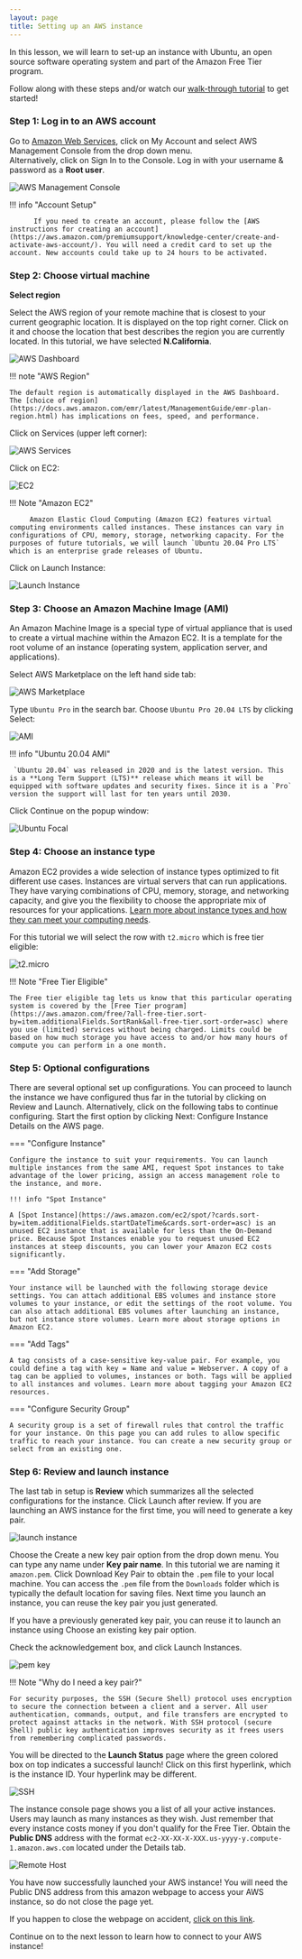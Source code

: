 ```yaml
---
layout: page
title: Setting up an AWS instance
---
```


In this lesson, we will learn to set-up an instance with Ubuntu, an open source software operating system and part of the Amazon Free Tier program.

Follow along with these steps and/or watch our [walk-through tutorial](./introtoaws2.md) to get started!

### Step 1: Log in to an AWS account

Go to [Amazon Web Services](https://aws.amazon.com), click on <span class="highlight_txt">My Account</span> and select  <span class="highlight_txt">AWS Management Console</span> from the drop down menu.
</br>Alternatively, click on <span class="highlight_txt">Sign In to the Console</span>. Log in with your username & password as a **Root user**.

![AWS Management Console](./images-aws/aws_1.png "AWS my account button")

!!! info "Account Setup"

          If you need to create an account, please follow the [AWS instructions for creating an account](https://aws.amazon.com/premiumsupport/knowledge-center/create-and-activate-aws-account/). You will need a credit card to set up the account. New accounts could take up to 24 hours to be activated.


### Step 2: Choose virtual machine
**Select region**

Select the AWS region of your remote machine that is closest to your current geographic location. It is displayed on the top right corner. Click on it and choose the location that best describes the region you are currently located. In this tutorial, we have selected **N.California**.

![AWS Dashboard](./images-aws/aws_2.png "AWS amazon machine selection")

!!! note "AWS Region"

    The default region is automatically displayed in the AWS Dashboard. The [choice of region](https://docs.aws.amazon.com/emr/latest/ManagementGuide/emr-plan-region.html) has implications on fees, speed, and performance.

Click on <span class="highlight_txt">Services</span> (upper left corner):

![AWS Services](./images-aws/aws_3.png "AWS Services button")

Click on <span class="highlight_txt">EC2</span>:

![EC2](./images-aws/aws_4.png "AWS EC2 button")

!!! Note "Amazon EC2"

         Amazon Elastic Cloud Computing (Amazon EC2) features virtual computing environments called instances. These instances can vary in configurations of CPU, memory, storage, networking capacity. For the purposes of future tutorials, we will launch `Ubuntu 20.04 Pro LTS` which is an enterprise grade releases of Ubuntu.

Click on <span class="highlight_txt">Launch Instance</span>:

![Launch Instance](./images-aws/aws_5.png "AWS launch button")


### Step 3: Choose an Amazon Machine Image (AMI)

An Amazon Machine Image is a special type of virtual appliance that is used to create a virtual machine within the Amazon EC2. It is a template for the root volume of an instance (operating system, application server, and applications).

Select <span class="highlight_txt">AWS Marketplace</span> on the left hand side tab:

![AWS Marketplace](./images-aws/aws_6.png "AWS marketplace button")

Type `Ubuntu Pro` in the search bar. Choose `Ubuntu Pro 20.04 LTS` by clicking <span class="highlight_txt">Select</span>:

![AMI](./images-aws/aws_7.png "AWS Ubuntu AMI")

!!! info "Ubuntu 20.04 AMI"

     `Ubuntu 20.04` was released in 2020 and is the latest version. This is a **Long Term Support (LTS)** release which means it will be equipped with software updates and security fixes. Since it is a `Pro` version the support will last for ten years until 2030.   


Click <span class="highlight_txt">Continue</span> on the popup window:

![Ubuntu Focal](./images-aws/aws_9.png "Ubuntu Focal information")

### Step 4: Choose an instance type

Amazon EC2 provides a wide selection of instance types optimized to fit different use cases. Instances are virtual servers that can run applications. They have varying combinations of CPU, memory, storage, and networking capacity, and give you the flexibility to choose the appropriate mix of resources for your applications. [Learn more about instance types and how they can meet your computing needs](https://aws.amazon.com/ec2/instance-types/).

For this tutorial we will select the row with `t2.micro` which is free tier eligible:

![t2.micro](./images-aws/aws_8.png "t2 micro instance type")

!!! Note "Free Tier Eligible"

    The Free tier eligible tag lets us know that this particular operating system is covered by the [Free Tier program](https://aws.amazon.com/free/?all-free-tier.sort-by=item.additionalFields.SortRank&all-free-tier.sort-order=asc) where you use (limited) services without being charged. Limits could be based on how much storage you have access to and/or how many hours of compute you can perform in a one month.

### Step 5: Optional configurations

There are several optional set up configurations. You can proceed to launch the instance we have configured thus far in the tutorial by clicking on <span class="highlight_txt">Review and Launch</span>. Alternatively, click on the following tabs to continue configuring. Start the first option by clicking <span class="highlight_txt">Next: Configure Instance Details</span> on the AWS page.

=== "Configure Instance"

    Configure the instance to suit your requirements. You can launch multiple instances from the same AMI, request Spot instances to take advantage of the lower pricing, assign an access management role to the instance, and more.

    !!! info "Spot Instance"

    A [Spot Instance](https://aws.amazon.com/ec2/spot/?cards.sort-by=item.additionalFields.startDateTime&cards.sort-order=asc) is an unused EC2 instance that is available for less than the On-Demand price. Because Spot Instances enable you to request unused EC2 instances at steep discounts, you can lower your Amazon EC2 costs significantly.

=== "Add Storage"

    Your instance will be launched with the following storage device settings. You can attach additional EBS volumes and instance store volumes to your instance, or edit the settings of the root volume. You can also attach additional EBS volumes after launching an instance, but not instance store volumes. Learn more about storage options in Amazon EC2.

=== "Add Tags"

    A tag consists of a case-sensitive key-value pair. For example, you could define a tag with key = Name and value = Webserver. A copy of a tag can be applied to volumes, instances or both. Tags will be applied to all instances and volumes. Learn more about tagging your Amazon EC2 resources.

=== "Configure Security Group"

    A security group is a set of firewall rules that control the traffic for your instance. On this page you can add rules to allow specific traffic to reach your instance. You can create a new security group or select from an existing one.

### Step 6: Review and launch instance

The last tab in setup is **Review** which summarizes all the selected configurations for the instance. Click <span class="highlight_txt">Launch</span> after review. If you are launching an AWS instance for the first time, you will need to generate a key pair.

![launch instance](./images-aws/aws_launch.png "launch the instance")

Choose the <span class="highlight_txt">Create a new key pair</span> option from the drop down menu. You can type any name under **Key pair name**. In this tutorial we are naming it `amazon.pem`. Click <span class="highlight_txt">Download Key Pair</span> to obtain the `.pem` file to your local machine. You can access the `.pem` file from the `Downloads` folder which is typically the default location for saving files. Next time you launch an instance, you can reuse the key pair you just generated.

If you have a previously generated key pair, you can reuse it to launch an instance using <span class="highlight_txt">Choose an existing key pair</span> option.

Check the acknowledgement box, and click <span class="highlight_txt">Launch Instances</span>.

![pem key](./images-aws/aws_10.png "key pair set up")

!!! Note "Why do I need a key pair?"

    For security purposes, the SSH (Secure Shell) protocol uses encryption to secure the connection between a client and a server. All user authentication, commands, output, and file transfers are encrypted to protect against attacks in the network. With SSH protocol (secure Shell) public key authentication improves security as it frees users from remembering complicated passwords.

You will be directed to the **Launch Status** page where the green colored box on top indicates a successful launch! Click on this first hyperlink, which is the instance ID. Your hyperlink may be different.

![SSH](./images-aws/aws_11.png "Instance ID link")

The instance console page shows you a list of all your active instances. Users may launch as many instances as they wish. Just remember that every instance costs money if you don't qualify for the Free Tier. Obtain the **Public DNS** address with the format `ec2-XX-XX-X-XXX.us-yyyy-y.compute-1.amazon.aws.com` located under the <span class="highlight_txt">Details</span> tab.

![Remote Host](./images-aws/aws_12.PNG "AWS instance running page")

You have now successfully launched your AWS instance! You will need the Public DNS address from this amazon webpage to access your AWS instance, so do not close the page yet.

If you happen to close the webpage on accident, [click on this link](https://us-west-1.console.aws.amazon.com/ec2/v2/home?region=us-west-1#Instances:sort=instanceId).

Continue on to the next lesson to learn how to connect to your AWS instance!
